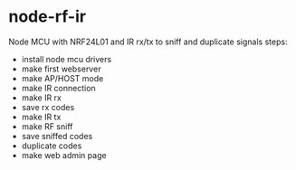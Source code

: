 # node-rf-ir
Node MCU with NRF24L01 and IR rx/tx to sniff and duplicate signals
steps:
- install node mcu drivers
- make first webserver
- make AP/HOST mode
- make IR connection
- make IR rx
- save rx codes
- make IR tx
- make RF sniff
- save sniffed codes
- duplicate codes
- make web admin page
